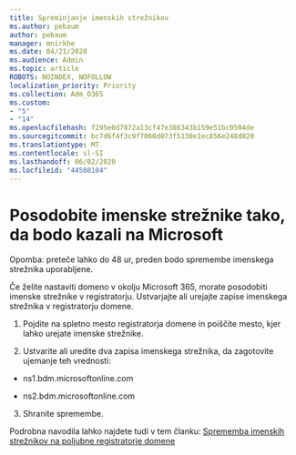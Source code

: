 ```yaml
---
title: Spreminjanje imenskih strežnikov
ms.author: pebaum
author: pebaum
manager: mnirkhe
ms.date: 04/21/2020
ms.audience: Admin
ms.topic: article
ROBOTS: NOINDEX, NOFOLLOW
localization_priority: Priority
ms.collection: Adm_O365
ms.custom:
- "5"
- "14"
ms.openlocfilehash: f295e0d7872a13cf47e386343b159e51bc0504de
ms.sourcegitcommit: bc7d6f4f3c9f7060d073f5130e1ec856e248d020
ms.translationtype: MT
ms.contentlocale: sl-SI
ms.lasthandoff: 06/02/2020
ms.locfileid: "44508104"
---
```

# <a name="update-your-domain-nameservers-to-point-to-microsoft"></a>Posodobite imenske strežnike tako, da bodo kazali na Microsoft

Opomba: preteče lahko do 48 ur, preden bodo spremembe imenskega strežnika uporabljene.
  
Če želite nastaviti domeno v okolju Microsoft 365, morate posodobiti imenske strežnike v registratorju. Ustvarjajte ali urejajte zapise imenskega strežnika v registratorju domene.
  
1. Pojdite na spletno mesto registratorja domene in poiščite mesto, kjer lahko urejate imenske strežnike.
  
2. Ustvarite ali uredite dva zapisa imenskega strežnika, da zagotovite ujemanje teh vrednosti:

  - ns1.bdm.microsoftonline.com

  - ns2.bdm.microsoftonline.com

3. Shranite spremembe.

Podrobna navodila lahko najdete tudi v tem članku: [Sprememba imenskih strežnikov na poljubne registratorje domene](https://docs.microsoft.com/microsoft-365/admin/get-help-with-domains/change-nameservers-at-any-domain-registrar)
  